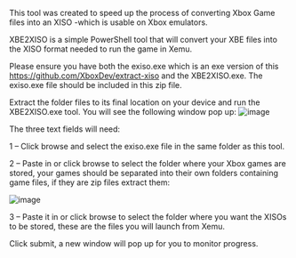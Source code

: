 This tool was created to speed up the process of converting Xbox Game files into an XISO -which is usable on Xbox emulators.





XBE2XISO is a simple PowerShell tool that will convert your XBE files into the XISO format needed to run the game in Xemu.

Please ensure you have both the exiso.exe which is an exe version of this https://github.com/XboxDev/extract-xiso and the XBE2XISO.exe. The exiso.exe file should be included in this zip file.

Extract the folder files to its final location on your device and run the XBE2XISO.exe tool. You will see the following window pop up:
 ![image](https://github.com/user-attachments/assets/7ff9e58f-6f82-4962-ae02-3df6be503b3a)

The three text fields will need:

1 – Click browse and select the exiso.exe file in the same folder as this tool.

2 – Paste in or click browse to select the folder where your Xbox games are stored, your games should be separated into their own folders containing game files, if they are zip files extract them:

 ![image](https://github.com/user-attachments/assets/8131d90b-c9ff-47dc-a8cf-cd65a8efe283)

3 – Paste it in or click browse to select the folder where you want the XISOs to be stored, these are the files you will launch from Xemu.

Click submit, a new window will pop up for you to monitor progress.
